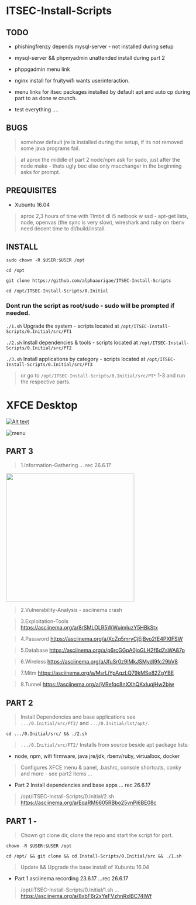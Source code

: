 # ITSEC-Install-Scripts


## TODO

- phishingfrenzy depends mysql-server - not installed during setup

- mysql-server && phpmyadmin unattended install during part 2

- phppgadmin menu link

- nginx install for fruitywifi wants userinteraction.

- menu links for itsec packages installed by default apt and auto cp during part to as done w crunch.

- test everything ....

## BUGS
 
> somehow default jre is installed during the setup, if its not removed some java programs fail.

> at aprox the middle of part 2 node/npm ask for sudo, just after the node make - thats ugly bec else only macchanger in the beginning asks for prompt.


## PREQUISITES

- Xubuntu 16.04 

> aprox 2,3 hours of time with 11mbit dl i5 netbook w ssd - apt-get lists, node, openvas (the sync is very slow), wireshark and ruby on rbenv need decent time to dl/build/install.


## INSTALL

`sudo chown -R $USER:$USER /opt`

`cd /opt`

`git clone https://github.com/alphaaurigae/ITSEC-Install-Scripts`

`cd /opt/ITSEC-Install-Scripts/0.Initial`

### Dont run the script as root/sudo - sudo will be prompted if needed.

`./1.sh` Upgrade the system - scripts located at `/opt/ITSEC-Install-Scripts/0.Initial/src/PT1`


`./2.sh` Install dependencies & tools - scripts located at `/opt/ITSEC-Install-Scripts/0.Initial/src/PT2`


`./3.sh` Install applications by category - scripts located at `/opt/ITSEC-Install-Scripts/0.Initial/src/PT3`




> or go to `/opt/ITSEC-Install-Scripts/0.Initial/src/PT*` 1-3 and run the respective parts. 


# XFCE Desktop 

[![Alt text](http://i.imgur.com/GH36YFw.png)](https://www.youtube.com/watch?v=DMvz7BR2pUc)

![menu](http://i.imgur.com/T8AtF9E.png)



## PART 3 

> 1.Information-Gathering ... rec 26.6.17

<a href="https://asciinema.org/a/h7gFFym7QCS9IUx3ftmBw4mro" target="_blank"><img src="https://asciinema.org/a/h7gFFym7QCS9IUx3ftmBw4mro.png" width="350"/></a>

> 2.Vulnerability-Analysis - asciinema crash

> 3.Exploitation-Tools https://asciinema.org/a/8rSMLOLR5WWuimIuzY5HBkStx

> 4.Password https://asciinema.org/a/XcZq5mryCjEjBvo2fE4PXIFSW

> 5.Database https://asciinema.org/a/p6rcGGpA0joGLH2f6dZsWA87p

> 6.Wireless https://asciinema.org/a/JfuSr0z9IMkJSMydI9fc29bV8

> 7.Mitm https://asciinema.org/a/MsrLiYpAqzLQ79kMSe82ZgYBE

> 8.Tunnel https://asciinema.org/a/jVRefqc8nXXhQKxIuqjHw2bjw

## PART 2 
> Install Dependencies and base applications see `.../0.Initial/src/PT2/` and `.../0.Initial/lst/apt/`.

`cd .../0.Initial/src/ && ./2.sh`

> `.../0.Initial/src/PT2/` Installs from source beside apt package lists:

- node, npm, wifi firmware, java jre/jdk, rbenv/ruby, virtualbox, docker

> Configures XFCE menu & panel, .bashrc, console shortcuts, conky and more - see part2 items ... 

- Part 2 Install dependencies and base apps ... rec 26.6.17

> /opt/ITSEC-Install-Scripts/0.Initial/2.sh https://asciinema.org/a/EqaRM6605RBbo25vnPi6BE08c


## PART 1 - 
> Chown git clone dir, clone the repo and start the script for part.

`chown -R $USER:$USER /opt`

`cd /opt/ && git clone && cd Install-Scripts/0.Initial/src && ./1.sh`

> Update && Upgrade the base install of Xubuntu 16.04

- Part 1 asciinema recording 23.6.17 ...rec 26.6.17

> /opt/ITSEC-Install-Scripts/0.Initial/1.sh ... https://asciinema.org/a/8xbF6r2xYeFVzhnRxlBC74IWf







